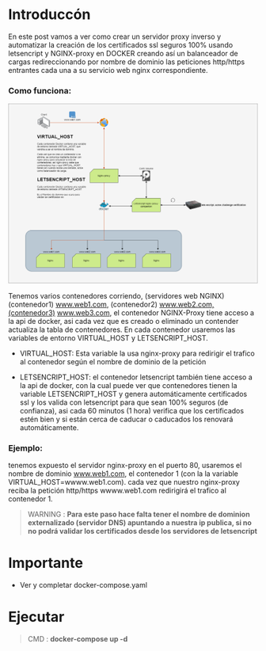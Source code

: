 # Introduccón

En este post vamos a ver como crear un servidor proxy inverso y automatizar la creación de los certificados ssl seguros 100% usando letsencript y NGINX-proxy en DOCKER creando así un balanceador de cargas redireccionando por nombre de dominio las peticiones http/https entrantes cada una a su  servicio web nginx correspondiente.

### Como funciona:

<img src="./diagrama.png">

Tenemos varios contenedores corriendo, (servidores web NGINX)  (contenedor1) www.web1.com, (contenedor2) www.web2.com,(contenedor3) www.web3.com,
el contenedor NGINX-Proxy tiene acceso a la api de docker, asi cada vez que es creado o eliminado un contender actualiza la tabla de contenedores.
En cada contenedor usaremos las variables de entorno VIRTUAL_HOST y LETSENCRIPT_HOST.

- VIRTUAL_HOST: Esta variable la usa nginx-proxy para redirigir el trafico al contenedor según el nombre de dominio de la petición

- LETSENCRIPT_HOST: el contenedor letsencript también tiene acceso a la api de docker, con la cual puede ver que contenedores tienen la variable LETSENCRIPT_HOST y genera  automáticamente certificados ssl y los valida con letsencript para que sean 100% seguros (de confianza), asi cada 60 minutos (1 hora) verifica que los certificados estén bien y si están cerca de caducar o caducados los renovará automáticamente.

### Ejemplo: 

tenemos expuesto el servidor nginx-proxy en el puerto 80, usaremos el nombre de dominio www.web1.com, el contenedor 1 (con la la variable VIRTUAL_HOST=wwww.web1.com).
cada vez que nuestro nginx-proxy reciba la petición http/https wwww.web1.com redirigirá el trafico al contenedor 1.


> WARNING : **Para este paso hace falta tener el nombre de dominion externalizado (servidor DNS) apuntando a nuestra ip publica, si no no podrá validar los certificados desde los servidores de letsencript**

# Importante
- Ver y completar docker-compose.yaml

# Ejecutar
 > CMD : **docker-compose up -d**
